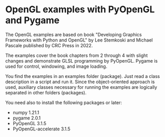 # OpenGL examples with PyOpenGL and Pygame
The OpenGL examples are based on book "Developing Graphics Frameworks with Python and OpenGL" by Lee Stemkoski and Michael Pascale published by CRC Press in 2022. 

The examples cover the book chapters from 2 through 4 with slight changes and demonstrate GLSL programming by PyOpenGL. Pygame is used for control, windowing, and image loading.

You find the examples in an examples folder (package). Just read a class description in a script and run it. Since the object-oriented approach is used, auxiliary classes necessary for running the examples are logically separated in other folders (packages).

You need also to install the following packages or later:
- numpy 1.21.1
- pygame 2.0.1
- PyOpenGL 3.1.5
- PyOpenGL-accelerate 3.1.5

